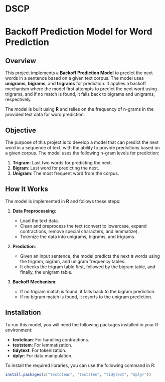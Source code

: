 # DSCP

# Backoff Prediction Model for Word Prediction

## Overview

This project implements a **Backoff Prediction Model** to predict the next words in a sentence based on a given text corpus. The model uses **unigrams**, **bigrams**, and **trigrams** for prediction. It applies a backoff mechanism where the model first attempts to predict the next word using trigrams, and if no match is found, it falls back to bigrams and unigrams, respectively.

The model is built using **R** and relies on the frequency of n-grams in the provided text data for word prediction.

## Objective

The purpose of this project is to develop a model that can predict the next word in a sequence of text, with the ability to provide predictions based on a given corpus. The model uses the following n-gram levels for prediction:
1. **Trigram**: Last two words for predicting the next.
2. **Bigram**: Last word for predicting the next.
3. **Unigram**: The most frequent word from the corpus.

## How It Works

The model is implemented in **R** and follows these steps:
1. **Data Preprocessing**:
   - Load the text data.
   - Clean and preprocess the text (convert to lowercase, expand contractions, remove special characters, and lemmatize).
   - Tokenize the data into unigrams, bigrams, and trigrams.

2. **Prediction**:
   - Given an input sentence, the model predicts the next **n** words using the trigram, bigram, and unigram frequency tables.
   - It checks the trigram table first, followed by the bigram table, and finally, the unigram table.

3. **Backoff Mechanism**:
   - If no trigram match is found, it falls back to the bigram prediction.
   - If no bigram match is found, it resorts to the unigram prediction.

## Installation

To run this model, you will need the following packages installed in your R environment:

- **textclean**: For handling contractions.
- **textstem**: For lemmatization.
- **tidytext**: For tokenization.
- **dplyr**: For data manipulation.

To install the required libraries, you can use the following command in R:

```r
install.packages(c("textclean", "textstem", "tidytext", "dplyr"))
```

